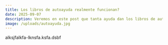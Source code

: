 ```yaml
---
title: Los libros de autoayuda realmente funcionan?
date: 2025-09-07
description: Veremos en este post que tanta ayuda dan los libros de autoayuda
image: /uploads/autoayuda.jpg
---
```

alksjfalkfa-lknsfa.ksfa.dsbf
